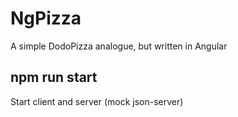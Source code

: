 # NgPizza
A simple DodoPizza analogue, but written in Angular

## npm run start
Start client and server (mock json-server)